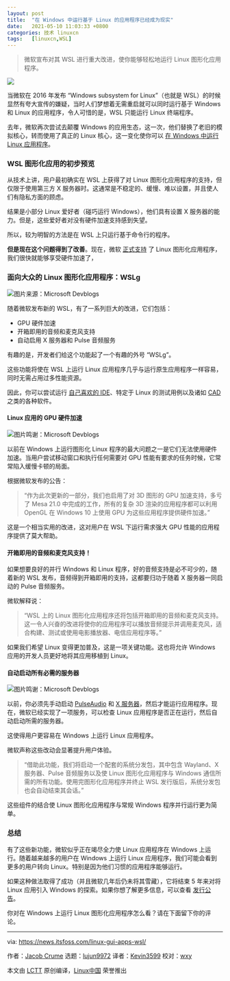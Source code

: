 ```yaml
---
layout: post
title:	"在 Windows 中运行基于 Linux 的应用程序已经成为现实"
date:	2021-05-10 11:03:33 +0800 
categories:	技术 linuxcn 
tags:	[linuxcn,WSL]
---
```




> 
> 微软宣布对其 WSL 进行重大改进，使你能够轻松地运行 Linux 图形化应用程序。
> 
> 
> 


![](/Asserts/Images//attachment/album/202105/10/110335foojh1t4oohtvzro.png)


当微软在 2016 年发布 “Windows subsystem for Linux”（也就是 WSL）的时候显然有夸大宣传的嫌疑，当时人们梦想着无需重启就可以同时运行基于 Windows 和 Linux 的应用程序，令人可惜的是，WSL 只能运行 Linux 终端程序。


去年，微软再次尝试去颠覆 Windows 的应用生态，这一次，他们替换了老旧的模拟核心，转而使用了真正的 Linux 核心，这一变化使你可以 [在 Windows 中运行 Linux 应用程序](https://itsfoss.com/run-linux-apps-windows-wsl/)。


### WSL 图形化应用的初步预览






从技术上讲，用户最初确实在 WSL 上获得了对 Linux 图形化应用程序的支持，但仅限于使用第三方 X 服务器时。这通常是不稳定的、缓慢、难以设置，并且使人们有隐私方面的顾虑。


结果是小部分 Linux 爱好者（碰巧运行 Windows），他们具有设置 X 服务器的能力。但是，这些爱好者对没有硬件加速支持感到失望。


所以，较为明智的方法是在 WSL 上只运行基于命令行的程序。


**但是现在这个问题得到了改善**。现在，微软 [正式支持](https://devblogs.microsoft.com/commandline/the-initial-preview-of-gui-app-support-is-now-available-for-the-windows-subsystem-for-linux-2/) 了 Linux 图形化应用程序，我们很快就能够享受硬件加速了，


### 面向大众的 Linux 图形化应用程序：WSLg


![图片来源：Microsoft Devblogs](/Asserts/Images//attachment/album/202105/10/110337cnzveno6ln3enou5.png)


随着微软发布新的 WSL，有了一系列巨大的改进，它们包括：


* GPU 硬件加速
* 开箱即用的音频和麦克风支持
* 自动启用 X 服务器和 Pulse 音频服务


有趣的是，开发者们给这个功能起了一个有趣的外号 “WSLg”。


这些功能将使在 WSL 上运行 Linux 应用程序几乎与运行原生应用程序一样容易，同时无需占用过多性能资源。


因此，你可以尝试运行 [自己喜欢的 IDE](https://itsfoss.com/best-modern-open-source-code-editors-for-linux/)、特定于 Linux 的测试用例以及诸如 [CAD](https://itsfoss.com/cad-software-linux/) 之类的各种软件。


#### Linux 应用的 GPU 硬件加速


![图片鸣谢：Microsoft Devblogs](/Asserts/Images//attachment/album/202105/10/110339voc3evcnczkn8m3o.png)


以前在 Windows 上运行图形化 Linux 程序的最大问题之一是它们无法使用硬件加速。当用户尝试移动窗口和执行任何需要对 GPU 性能有要求的任务时候，它常常陷入缓慢卡顿的局面。


根据微软发布的公告：



> 
> “作为此次更新的一部分，我们也启用了对 3D 图形的 GPU 加速支持，多亏了 Mesa 21.0 中完成的工作，所有的复杂 3D 渲染的应用程序都可以利用 OpenGL 在 Windows 10 上使用 GPU 为这些应用程序提供硬件加速。”
> 
> 
> 


这是一个相当实用的改进，这对用户在 WSL 下运行需求强大 GPU 性能的应用程序提供了莫大帮助。


#### 开箱即用的音频和麦克风支持！


如果想要良好的并行 Windows 和 Linux 程序，好的音频支持是必不可少的，随着新的 WSL 发布，音频得到开箱即用的支持，这都要归功于随着 X 服务器一同启动的 Pulse 音频服务。


微软解释说：



> 
> “WSL 上的 Linux 图形化应用程序还将包括开箱即用的音频和麦克风支持。这一令人兴奋的改进将使你的应用程序可以播放音频提示并调用麦克风，适合构建、测试或使用电影播放器、电信应用程序等。”
> 
> 
> 


如果我们希望 Linux 变得更加普及，这是一项关键功能。这也将允许 Windows 应用的开发人员更好地将其应用移植到 Linux。


#### 自动启动所有必需的服务器


![图片鸣谢：Microsoft Devblogs](/Asserts/Images//attachment/album/202105/10/110340yzjn79jz2y9n6z76.png)


以前，你必须先手动启动 [PulseAudio](https://www.freedesktop.org/wiki/Software/PulseAudio/) 和 [X 服务器](https://x.org/wiki/)，然后才能运行应用程序。现在，微软已经实现了一项服务，可以检查 Linux 应用程序是否正在运行，然后自动启动所需的服务器。


这使得用户更容易在 Windows 上运行 Linux 应用程序。


微软声称这些改动会显著提升用户体验。



> 
> “借助此功能，我们将启动一个配套的系统分发包，其中包含 Wayland、X 服务器、Pulse 音频服务以及使 Linux 图形化应用程序与 Windows 通信所需的所有功能。使用完图形化应用程序并终止 WSL 发行版后，系统分发包也会自动结束其会话。”
> 
> 
> 


这些组件的结合使 Linux 图形化应用程序与常规 Windows 程序并行运行更为简单。


### 总结


有了这些新功能，微软似乎正在竭尽全力使 Linux 应用程序在 Windows 上运行。随着越来越多的用户在 Windows 上运行 Linux 应用程序，我们可能会看到更多的用户转向 Linux。特别是因为他们习惯的应用程序能够运行。


如果这种做法取得了成功（并且微软几年后仍未将其雪藏），它将结束 5 年来对将 Linux 应用引入 Windows 的探索。如果你想了解更多信息，可以查看 [发行公告](https://blogs.windows.com/windows-insider/2021/04/21/announcing-windows-10-insider-preview-build-21364/)。


你对在 Windows 上运行 Linux 图形化应用程序怎么看？请在下面留下你的评论。




---


via: <https://news.itsfoss.com/linux-gui-apps-wsl/>


作者：[Jacob Crume](https://news.itsfoss.com/author/jacob/) 选题：[lujun9972](https://github.com/lujun9972) 译者：[Kevin3599](https://github.com/Kevin3599) 校对：[wxy](https://github.com/wxy)


本文由 [LCTT](https://github.com/LCTT/TranslateProject) 原创编译，[Linux中国](https://linux.cn/) 荣誉推出
